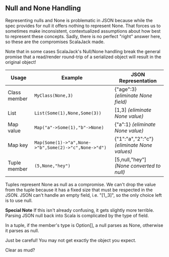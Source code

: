 ## Null and None Handling

Representing nulls and None is problematic in JSON because while the spec provides for null it offers nothing to represent None.  That forces us to sometimes make inconsistent, contextualized assumptions about how best to represent these concepts.  Sadly, there is no perfect "right" answer here, so these are the compromises ScalaJack made.

Note that in some cases ScalaJack's Null/None handling break the general promise that a read/render round-trip of a serialized object will result in the original object!

|Usage  |Example|JSON Representation
|-------|-------|-------------
|Class member|```MyClass(None,3)```|{"age":3}  *(eliminate None field)*
|List|```List(Some(1),None,Some(3))```|[1,3] *(eliminate None value)*
|Map value|```Map("a"->Some(1),"b"->None)```|{"a":1} *(eliminate None value)*
|Map key|```Map(Some(1)->"a",None->"b",Some(2)->"c",None->"d")```|{"1":"a","2":"c"} *(eliminate None values)*
|Tuple member|```(5,None,"hey")```|[5,null,"hey"] *(None converted to null)*

Tuples represent None as null as a compromise.  We can't drop the value from the tuple because it has a fixed size that must be respected in the JSON.  JSON can't handle an empty field, i.e. "[1,,3]", so the only choice left is to use null.  

**Special Note**
If this isn't already confusing, it gets slightly more terrible.  Parsing JSON null back into Scala is complicated by the type of field.  

In a tuple, if the member's type is Option[], a null parses as None, otherwise it parses as null.

Just be careful!  You may not get exactly the object you expect.  

Clear as mud?

